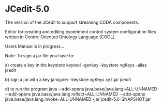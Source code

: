 # JCedit-5.0

The version of the JCedit to support streaming CODA components.

Editor for creating and editing experiment control system
configuration files written in Control Oriented Ontology Language (COOL).

Users Manual is in progress...

Note:
To sign a jar file you have to:

a) create a key in the keystore
keytool -genkey -keystore vgKeys -alias jcedit

b) sign a jar with a key
jarsigner -keystore vgKeys xyz.jar jcedit

d) to run the program
java --add-opens java.base/java.lang=ALL-UNNAMED 
--add-opens java.base/java.lang.reflect=ALL-UNNAMED 
--add-opens java.base/java.lang.invoke=ALL-UNNAMED 
-jar jcedit-5.0-SNAPSHOT.jar
